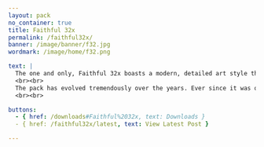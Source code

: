 ```yaml
---
layout: pack
no_container: true
title: Faithful 32x
permalink: /faithful32x/
banner: /image/banner/f32.jpg
wordmark: /image/home/f32.png

text: |
  The one and only, Faithful 32x boasts a modern, detailed art style that focuses on re-interpreting textures instead of simply redrawing them, taking full advantage of the higher resolution. Its notable features include a limited palette and a strive for consistency.
  <br><br>
  The pack has evolved tremendously over the years. Ever since it was originally started by Vattic all the way back in 2010, it has become a cultural icon and has been enjoyed by millions of Minecraft players. Ready to become one of them?
  <br><br>

buttons:
  - { href: /downloads#Faithful%2032x, text: Downloads }
  - { href: /faithful32x/latest, text: View Latest Post }

---
```

